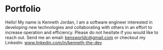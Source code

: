 # Portfolio


Hello! My name is Kenneth Jordan, I am a software engineer interested in developing new technologies and collaborating with others in an effort to increase operation and efficiency. Please do not hesitate if you would like to reach out. Send me an email: kensworldc@gmail.com or checkout my Linkedin: www.linkedin.com/in/kenneth-the-dev

